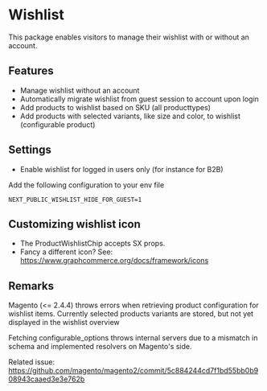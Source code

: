 # Wishlist

This package enables visitors to manage their wishlist with or without an
account.

## Features

- Manage wishlist without an account
- Automatically migrate wishlist from guest session to account upon login
- Add products to wishlist based on SKU (all producttypes)
- Add products with selected variants, like size and color, to wishlist
  (configurable product)

## Settings

- Enable wishlist for logged in users only (for instance for B2B)

Add the following configuration to your env file

```
NEXT_PUBLIC_WISHLIST_HIDE_FOR_GUEST=1
```

## Customizing wishlist icon

- The ProductWishlistChip accepts SX props.
- Fancy a different icon? See:
  https://www.graphcommerce.org/docs/framework/icons

## Remarks

Magento (<= 2.4.4) throws errors when retrieving product configuration for
wishlist items. Currently selected products variants are stored, but not yet
displayed in the wishlist overview

Fetching configurable_options throws internal servers due to a mismatch in
schema and implemented resolvers on Magento's side.

Related issue:
https://github.com/magento/magento2/commit/5c884244cd7f1bd55bb0b908943caaed3e3e762b
